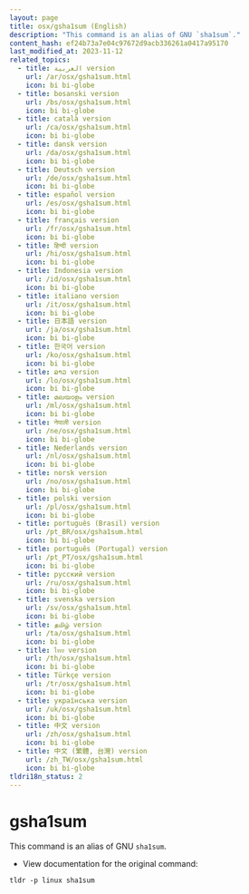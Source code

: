 ```yaml
---
layout: page
title: osx/gsha1sum (English)
description: "This command is an alias of GNU `sha1sum`."
content_hash: ef24b73a7e04c97672d9acb336261a0417a95170
last_modified_at: 2023-11-12
related_topics:
  - title: العربية version
    url: /ar/osx/gsha1sum.html
    icon: bi bi-globe
  - title: bosanski version
    url: /bs/osx/gsha1sum.html
    icon: bi bi-globe
  - title: català version
    url: /ca/osx/gsha1sum.html
    icon: bi bi-globe
  - title: dansk version
    url: /da/osx/gsha1sum.html
    icon: bi bi-globe
  - title: Deutsch version
    url: /de/osx/gsha1sum.html
    icon: bi bi-globe
  - title: español version
    url: /es/osx/gsha1sum.html
    icon: bi bi-globe
  - title: français version
    url: /fr/osx/gsha1sum.html
    icon: bi bi-globe
  - title: हिन्दी version
    url: /hi/osx/gsha1sum.html
    icon: bi bi-globe
  - title: Indonesia version
    url: /id/osx/gsha1sum.html
    icon: bi bi-globe
  - title: italiano version
    url: /it/osx/gsha1sum.html
    icon: bi bi-globe
  - title: 日本語 version
    url: /ja/osx/gsha1sum.html
    icon: bi bi-globe
  - title: 한국어 version
    url: /ko/osx/gsha1sum.html
    icon: bi bi-globe
  - title: ລາວ version
    url: /lo/osx/gsha1sum.html
    icon: bi bi-globe
  - title: മലയാളം version
    url: /ml/osx/gsha1sum.html
    icon: bi bi-globe
  - title: नेपाली version
    url: /ne/osx/gsha1sum.html
    icon: bi bi-globe
  - title: Nederlands version
    url: /nl/osx/gsha1sum.html
    icon: bi bi-globe
  - title: norsk version
    url: /no/osx/gsha1sum.html
    icon: bi bi-globe
  - title: polski version
    url: /pl/osx/gsha1sum.html
    icon: bi bi-globe
  - title: português (Brasil) version
    url: /pt_BR/osx/gsha1sum.html
    icon: bi bi-globe
  - title: português (Portugal) version
    url: /pt_PT/osx/gsha1sum.html
    icon: bi bi-globe
  - title: русский version
    url: /ru/osx/gsha1sum.html
    icon: bi bi-globe
  - title: svenska version
    url: /sv/osx/gsha1sum.html
    icon: bi bi-globe
  - title: தமிழ் version
    url: /ta/osx/gsha1sum.html
    icon: bi bi-globe
  - title: ไทย version
    url: /th/osx/gsha1sum.html
    icon: bi bi-globe
  - title: Türkçe version
    url: /tr/osx/gsha1sum.html
    icon: bi bi-globe
  - title: українська version
    url: /uk/osx/gsha1sum.html
    icon: bi bi-globe
  - title: 中文 version
    url: /zh/osx/gsha1sum.html
    icon: bi bi-globe
  - title: 中文 (繁體, 台灣) version
    url: /zh_TW/osx/gsha1sum.html
    icon: bi bi-globe
tldri18n_status: 2
---
```

# gsha1sum

This command is an alias of GNU `sha1sum`.

- View documentation for the original command:

`tldr -p linux sha1sum`
